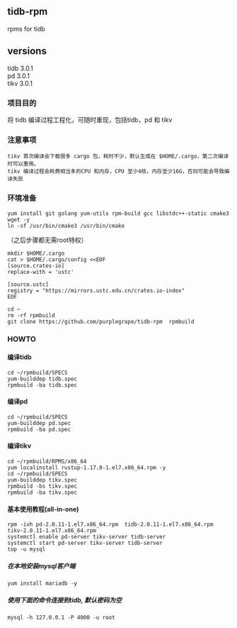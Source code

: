 ## tidb-rpm
rpms for tidb  

## versions
tidb 3.0.1  
pd 3.0.1  
tikv 3.0.1  

### 项目目的  
将 tidb 编译过程工程化，可随时重现，包括tidb，pd 和 tikv

### 注意事项  
```
tikv 首次编译会下载很多 cargo 包，耗时不少，默认生成在 $HOME/.cargo，第二次编译时可以重用。  
tikv 编译过程会耗费相当多的CPU 和内存，CPU 至少4核，内存至少16G，否则可能会导致编译失败  
```

### 环境准备  
```
yum install git golang yum-utils rpm-build gcc libstdc++-static cmake3 wget -y  
ln -sf /usr/bin/cmake3 /usr/bin/cmake  
```

（之后步骤都无需root特权）  
```
mkdir $HOME/.cargo  
cat > $HOME/.cargo/config <<EOF  
[source.crates-io]  
replace-with = 'ustc'  

[source.ustc]  
registry = "https://mirrors.ustc.edu.cn/crates.io-index"  
EOF  

cd ~  
rm -rf rpmbuild  
git clone https://github.com/purplegrape/tidb-rpm  rpmbuild
```

### HOWTO  

#### 编译tidb  
```
cd ~/rpmbuild/SPECS  
yum-builddep tidb.spec  
rpmbuild -ba tidb.spec  
```
#### 编译pd  
```
cd ~/rpmbuild/SPECS  
yum-builddep pd.spec   
rpmbuild -ba pd.spec  
```
#### 编译tikv  
```
cd ~/rpmbuild/RPMS/x86_64  
yum localinstall rustup-1.17.0-1.el7.x86_64.rpm -y  
cd ~/rpmbuild/SPECS  
yum-builddep tikv.spec  
rpmbuild -bs tikv.spec   
rpmbuild -ba tikv.spec   
```

#### 基本使用教程(all-in-one)
```
rpm -ivh pd-2.0.11-1.el7.x86_64.rpm  tidb-2.0.11-1.el7.x86_64.rpm  tikv-2.0.11-1.el7.x86_64.rpm
systemctl enable pd-server tikv-server tidb-server
systemctl start pd-server tikv-server tidb-server
top -u mysql
```

##### 在本地安装mysql客户端  
```
yum install mariadb -y
```

##### 使用下面的命令连接到tidb, 默认密码为空  
```
mysql -h 127.0.0.1 -P 4000 -u root
```


